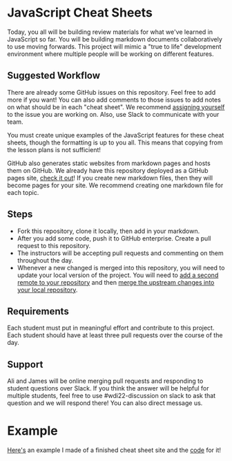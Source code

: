 # JavaScript Cheat Sheets

Today, you all will be building review materials for what we've learned in JavaScript so far. You will be building markdown documents collaboratively to use moving forwards. This project will mimic a "true to life" development environment where multiple people will be working on different features. 

## Suggested Workflow
There are already some GitHub issues on this repository. Feel free to add more if you want! You can also add comments to those issues to add notes on what should be in each "cheat sheet". We recommend [assigning yourself](https://help.github.com/articles/assigning-issues-and-pull-requests-to-other-github-users/) to the issue you are working on. Also, use Slack to communicate with your team.

You must create unique examples of the JavaScript features for these cheat sheets, though the formatting is up to you all. This means that copying from the lesson plans is not sufficient!

GitHub also generates static websites from markdown pages and hosts them on GitHub. We already have this repository deployed as a GitHub pages site, [check it out](https://ga-wdi-exercises.github.io/wdi22-javascript-cheatsheets/)! If you create new markdown files, then they will become pages for your site. We recommend creating one markdown file for each topic.

## Steps
* Fork this repository, clone it locally, then add in your markdown.
* After you add some code, push it to GitHub enterprise. Create a pull request to this repository.
* The instructors will be accepting pull requests and commenting on them throughout the day.
* Whenever a new changed is merged into this repository, you will need to update your local version of the project. You will need to [add a second remote to your repository](https://help.github.com/articles/configuring-a-remote-for-a-fork/) and then [merge the upstream changes into your local repository](https://help.github.com/articles/syncing-a-fork/).

## Requirements
Each student must put in meaningful effort and contribute to this project. Each student should have at least three pull requests over the course of the day.

## Support
Ali and James will be online merging pull requests and responding to student questions over Slack. If you think the answer will be helpful for multiple students, feel free to use #wdi22-discussion on slack to ask that question and we will respond there! You can also direct message us.

# Example
[Here's](https://www.alispit.tel/coding-cheat-sheets/) an example I made of a finished cheat sheet site and the [code](https://github.com/aspittel/coding-cheat-sheets) for it!
